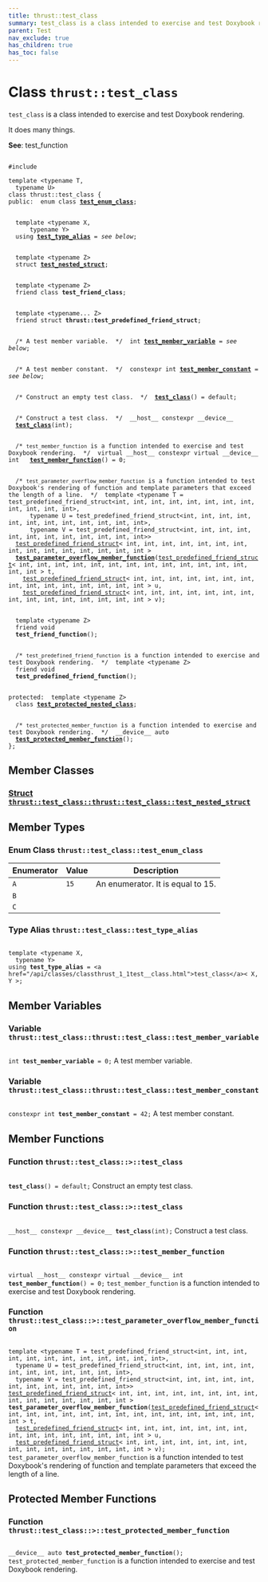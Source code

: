 ```yaml
---
title: thrust::test_class
summary: test_class is a class intended to exercise and test Doxybook rendering. 
parent: Test
nav_exclude: true
has_children: true
has_toc: false
---
```


# Class `thrust::test_class`

<code>test&#95;class</code> is a class intended to exercise and test Doxybook rendering. 

It does many things.

**See**:
test_function 

<code class="doxybook">
<span>#include <thrust/doxybook_test.h></span><br>
<span>template &lt;typename T,</span>
<span>&nbsp;&nbsp;typename U&gt;</span>
<span>class thrust::test&#95;class {</span>
<span>public:</span><span>&nbsp;&nbsp;enum class <b><a href="/api/classes/classthrust_1_1test__class.html#enum-test_enum_class">test&#95;enum&#95;class</a></b>;</span>
<br>
<span>&nbsp;&nbsp;template &lt;typename X,</span>
<span>&nbsp;&nbsp;&nbsp;&nbsp;&nbsp;&nbsp;typename Y&gt;</span>
<span>&nbsp;&nbsp;using <b><a href="/api/classes/classthrust_1_1test__class.html#using-test_type_alias">test&#95;type&#95;alias</a></b> = <i>see below</i>;</span>
<br>
<span>&nbsp;&nbsp;template &lt;typename Z&gt;</span>
<span>&nbsp;&nbsp;struct <b><a href="/api/classes/structthrust_1_1test__class_1_1test__nested__struct.html">test&#95;nested&#95;struct</a></b>;</span>
<br>
<span>&nbsp;&nbsp;template &lt;typename Z&gt;</span>
<span>&nbsp;&nbsp;friend class <b>test&#95;friend&#95;class</b>;</span>
<br>
<span>&nbsp;&nbsp;template &lt;typename... Z&gt;</span>
<span>&nbsp;&nbsp;friend struct <b>thrust::test&#95;predefined&#95;friend&#95;struct</b>;</span>
<br>
<span class="doxybook-comment">&nbsp;&nbsp;/* A test member variable.  */</span><span>&nbsp;&nbsp;int <b><a href="/api/classes/classthrust_1_1test__class.html#variable-test_member_variable">test&#95;member&#95;variable</a></b> = <i>see below</i>;</span>
<br>
<span class="doxybook-comment">&nbsp;&nbsp;/* A test member constant.  */</span><span>&nbsp;&nbsp;constexpr int <b><a href="/api/classes/classthrust_1_1test__class.html#variable-test_member_constant">test&#95;member&#95;constant</a></b> = <i>see below</i>;</span>
<br>
<span class="doxybook-comment">&nbsp;&nbsp;/* Construct an empty test class.  */</span><span>&nbsp;&nbsp;<b><a href="/api/classes/classthrust_1_1test__class.html#function-test_class">test&#95;class</a></b>() = default;</span>
<br>
<span class="doxybook-comment">&nbsp;&nbsp;/* Construct a test class.  */</span><span>&nbsp;&nbsp;__host__ constexpr __device__ </span><span>&nbsp;&nbsp;<b><a href="/api/classes/classthrust_1_1test__class.html#function-test_class">test&#95;class</a></b>(int);</span>
<br>
<span class="doxybook-comment">&nbsp;&nbsp;/* <code>test&#95;member&#95;function</code> is a function intended to exercise and test Doxybook rendering.  */</span><span>&nbsp;&nbsp;virtual __host__ constexpr virtual __device__ int </span><span>&nbsp;&nbsp;<b><a href="/api/classes/classthrust_1_1test__class.html#function-test_member_function">test&#95;member&#95;function</a></b>() = 0;</span>
<br>
<span class="doxybook-comment">&nbsp;&nbsp;/* <code>test&#95;parameter&#95;overflow&#95;member&#95;function</code> is a function intended to test Doxybook's rendering of function and template parameters that exceed the length of a line.  */</span><span>&nbsp;&nbsp;template &lt;typename T = test&#95;predefined&#95;friend&#95;struct&lt;int, int, int, int, int, int, int, int, int, int, int, int&gt;,</span>
<span>&nbsp;&nbsp;&nbsp;&nbsp;&nbsp;&nbsp;typename U = test&#95;predefined&#95;friend&#95;struct&lt;int, int, int, int, int, int, int, int, int, int, int, int&gt;,</span>
<span>&nbsp;&nbsp;&nbsp;&nbsp;&nbsp;&nbsp;typename V = test&#95;predefined&#95;friend&#95;struct&lt;int, int, int, int, int, int, int, int, int, int, int, int&gt;&gt;</span>
<span>&nbsp;&nbsp;<a href="/api/classes/structthrust_1_1test__predefined__friend__struct.html">test_predefined_friend_struct</a>< int, int, int, int, int, int, int, int, int, int, int, int, int, int, int > </span><span>&nbsp;&nbsp;<b><a href="/api/classes/classthrust_1_1test__class.html#function-test_parameter_overflow_member_function">test&#95;parameter&#95;overflow&#95;member&#95;function</a></b>(<a href="/api/classes/structthrust_1_1test__predefined__friend__struct.html">test_predefined_friend_struct</a>< int, int, int, int, int, int, int, int, int, int, int, int, int, int, int > t,</span>
<span>&nbsp;&nbsp;&nbsp;&nbsp;<a href="/api/classes/structthrust_1_1test__predefined__friend__struct.html">test_predefined_friend_struct</a>< int, int, int, int, int, int, int, int, int, int, int, int, int, int, int > u,</span>
<span>&nbsp;&nbsp;&nbsp;&nbsp;<a href="/api/classes/structthrust_1_1test__predefined__friend__struct.html">test_predefined_friend_struct</a>< int, int, int, int, int, int, int, int, int, int, int, int, int, int, int > v);</span>
<br>
<span>&nbsp;&nbsp;template &lt;typename Z&gt;</span>
<span>&nbsp;&nbsp;friend void </span>
<span>&nbsp;&nbsp;<b>test&#95;friend&#95;function</b>();</span>
<br>
<span class="doxybook-comment">&nbsp;&nbsp;/* <code>test&#95;predefined&#95;friend&#95;function</code> is a function intended to exercise and test Doxybook rendering.  */</span><span>&nbsp;&nbsp;template &lt;typename Z&gt;</span>
<span>&nbsp;&nbsp;friend void </span>
<span>&nbsp;&nbsp;<b>test&#95;predefined&#95;friend&#95;function</b>();</span>
<br>
<span>protected:</span><span>&nbsp;&nbsp;template &lt;typename Z&gt;</span>
<span>&nbsp;&nbsp;class <b><a href="/api/classes/classthrust_1_1test__class_1_1test__protected__nested__class.html">test&#95;protected&#95;nested&#95;class</a></b>;</span>
<br>
<span class="doxybook-comment">&nbsp;&nbsp;/* <code>test&#95;protected&#95;member&#95;function</code> is a function intended to exercise and test Doxybook rendering.  */</span><span>&nbsp;&nbsp;__device__ auto </span><span>&nbsp;&nbsp;<b><a href="/api/classes/classthrust_1_1test__class.html#function-test_protected_member_function">test&#95;protected&#95;member&#95;function</a></b>();</span>
<span>};</span>
</code>

## Member Classes

<h3 id="struct-thrust::test_class::test_nested_struct">
<a href="/api/classes/structthrust_1_1test__class_1_1test__nested__struct.html">Struct <code>thrust::test&#95;class::thrust::test&#95;class::test&#95;nested&#95;struct</code>
</a>
</h3>


## Member Types

<h3 id="enum-test_enum_class">
Enum Class <code>thrust::test&#95;class::test&#95;enum&#95;class</code>
</h3>

| Enumerator | Value | Description |
|------------|-------|-------------|
| `A` | `15` | An enumerator. It is equal to 15.  |
| `B` |  |  |
| `C` |  |  |

<h3 id="using-test_type_alias">
Type Alias <code>thrust::test&#95;class::test&#95;type&#95;alias</code>
</h3>

<code class="doxybook">
<span>template &lt;typename X,</span>
<span>&nbsp;&nbsp;typename Y&gt;</span>
<span>using <b>test_type_alias</b> = &lt;a href="/api/classes/classthrust&#95;1&#95;1test&#95;&#95;class.html"&gt;test&#95;class&lt;/a&gt;&lt; X, Y &gt;;</span></code>

## Member Variables

<h3 id="variable-test_member_variable">
Variable <code>thrust::test&#95;class::thrust::test&#95;class::test&#95;member&#95;variable</code>
</h3>

<code class="doxybook">
<span>int <b>test_member_variable</b> = 0;</span></code>
A test member variable. 

<h3 id="variable-test_member_constant">
Variable <code>thrust::test&#95;class::thrust::test&#95;class::test&#95;member&#95;constant</code>
</h3>

<code class="doxybook">
<span>constexpr int <b>test_member_constant</b> = 42;</span></code>
A test member constant. 


## Member Functions

<h3 id="function-test_class">
Function <code>thrust::test&#95;class::&gt;::test&#95;class</code>
</h3>

<code class="doxybook">
<span><b>test_class</b>() = default;</span></code>
Construct an empty test class. 

<h3 id="function-test_class">
Function <code>thrust::test&#95;class::&gt;::test&#95;class</code>
</h3>

<code class="doxybook">
<span>__host__ constexpr __device__ </span><span><b>test_class</b>(int);</span></code>
Construct a test class. 

<h3 id="function-test_member_function">
Function <code>thrust::test&#95;class::&gt;::test&#95;member&#95;function</code>
</h3>

<code class="doxybook">
<span>virtual __host__ constexpr virtual __device__ int </span><span><b>test_member_function</b>() = 0;</span></code>
<code>test&#95;member&#95;function</code> is a function intended to exercise and test Doxybook rendering. 

<h3 id="function-test_parameter_overflow_member_function">
Function <code>thrust::test&#95;class::&gt;::test&#95;parameter&#95;overflow&#95;member&#95;function</code>
</h3>

<code class="doxybook">
<span>template &lt;typename T = test&#95;predefined&#95;friend&#95;struct&lt;int, int, int, int, int, int, int, int, int, int, int, int&gt;,</span>
<span>&nbsp;&nbsp;typename U = test&#95;predefined&#95;friend&#95;struct&lt;int, int, int, int, int, int, int, int, int, int, int, int&gt;,</span>
<span>&nbsp;&nbsp;typename V = test&#95;predefined&#95;friend&#95;struct&lt;int, int, int, int, int, int, int, int, int, int, int, int&gt;&gt;</span>
<span><a href="/api/classes/structthrust_1_1test__predefined__friend__struct.html">test_predefined_friend_struct</a>< int, int, int, int, int, int, int, int, int, int, int, int, int, int, int > </span><span><b>test_parameter_overflow_member_function</b>(<a href="/api/classes/structthrust_1_1test__predefined__friend__struct.html">test_predefined_friend_struct</a>< int, int, int, int, int, int, int, int, int, int, int, int, int, int, int > t,</span>
<span>&nbsp;&nbsp;<a href="/api/classes/structthrust_1_1test__predefined__friend__struct.html">test_predefined_friend_struct</a>< int, int, int, int, int, int, int, int, int, int, int, int, int, int, int > u,</span>
<span>&nbsp;&nbsp;<a href="/api/classes/structthrust_1_1test__predefined__friend__struct.html">test_predefined_friend_struct</a>< int, int, int, int, int, int, int, int, int, int, int, int, int, int, int > v);</span></code>
<code>test&#95;parameter&#95;overflow&#95;member&#95;function</code> is a function intended to test Doxybook's rendering of function and template parameters that exceed the length of a line. 


## Protected Member Functions

<h3 id="function-test_protected_member_function">
Function <code>thrust::test&#95;class::&gt;::test&#95;protected&#95;member&#95;function</code>
</h3>

<code class="doxybook">
<span>__device__ auto </span><span><b>test_protected_member_function</b>();</span></code>
<code>test&#95;protected&#95;member&#95;function</code> is a function intended to exercise and test Doxybook rendering. 


